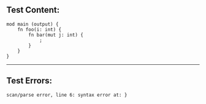 
Test Content: 
-------------------------
```
mod main (output) {
    fn foo(i: int) {
        fn bar(mut j: int) {
            ;
        }
    }
}
```
------------------------

Test Errors:
-------------------------
```
scan/parse error, line 6: syntax error at: }
```
